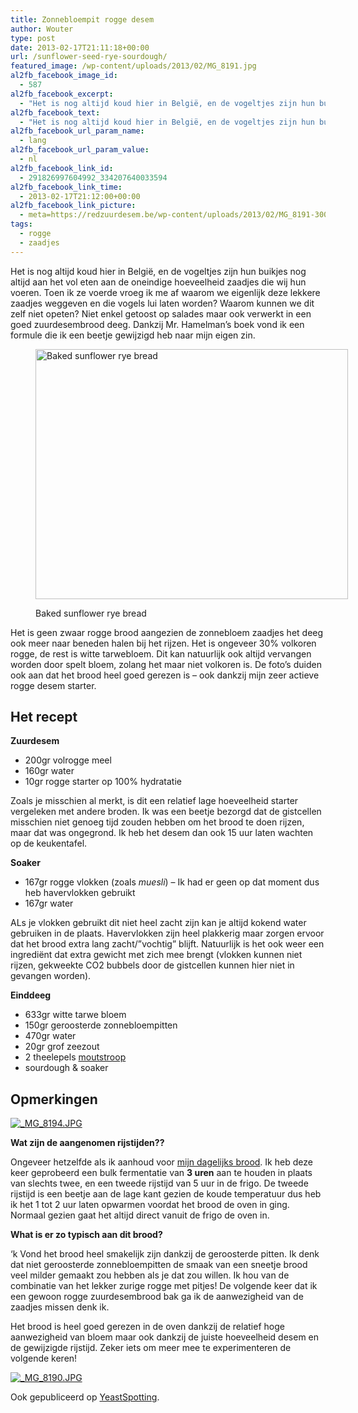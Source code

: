 ```yaml
---
title: Zonnebloempit rogge desem
author: Wouter
type: post
date: 2013-02-17T21:11:18+00:00
url: /sunflower-seed-rye-sourdough/
featured_image: /wp-content/uploads/2013/02/MG_8191.jpg
al2fb_facebook_image_id:
  - 587
al2fb_facebook_excerpt:
  - "Het is nog altijd koud hier in België, en de vogeltjes zijn hun buikjes nog altijd aan het vol eten aan de oneindige hoeveelheid zaadjes die wij hun voeren. Toen ik ze voerde vroeg ik me af waarom we eigenlijk deze lekkere zaadjes weggeven en die vogels lui laten worden? Waarom kunnen we dit zelf niet opeten? Niet enkel getoost op salades maar ook verwerkt in een goed zuurdesembrood deeg. Dankzij Mr. Hamelman's boek vond ik een formule die ik een beetje gewijzigd heb naar mijn eigen zin."
al2fb_facebook_text:
  - "Het is nog altijd koud hier in België, en de vogeltjes zijn hun buikjes nog altijd aan het vol eten aan de oneindige hoeveelheid zaadjes die wij hun voeren. Toen ik ze voerde vroeg ik me af waarom we eigenlijk deze lekkere zaadjes weggeven en die vogels lui laten worden? Waarom kunnen we dit zelf niet opeten? Niet enkel getoost op salades maar ook verwerkt in een goed zuurdesembrood deeg. Dankzij Mr. Hamelman's boek vond ik een formule die ik een beetje gewijzigd heb naar mijn eigen zin."
al2fb_facebook_url_param_name:
  - lang
al2fb_facebook_url_param_value:
  - nl
al2fb_facebook_link_id:
  - 291826997604992_334207640033594
al2fb_facebook_link_time:
  - 2013-02-17T21:12:00+00:00
al2fb_facebook_link_picture:
  - meta=https://redzuurdesem.be/wp-content/uploads/2013/02/MG_8191-300x200.jpg
tags:
  - rogge
  - zaadjes
---
```

Het is nog altijd koud hier in België, en de vogeltjes zijn hun buikjes nog altijd aan het vol eten aan de oneindige hoeveelheid zaadjes die wij hun voeren. Toen ik ze voerde vroeg ik me af waarom we eigenlijk deze lekkere zaadjes weggeven en die vogels lui laten worden? Waarom kunnen we dit zelf niet opeten? Niet enkel getoost op salades maar ook verwerkt in een goed zuurdesembrood deeg. Dankzij Mr. Hamelman&#8217;s boek vond ik een formule die ik een beetje gewijzigd heb naar mijn eigen zin.<figure id="attachment_587" style="width: 500px" class="wp-caption aligncenter">

[<img class=" wp-image-587 " title="Baked sunflower rye bread" src="https://redzuurdesem.be/wp-content/uploads/2013/02/MG_8191-300x200.jpg" alt="Baked sunflower rye bread" width="500" height="400" />][1]<figcaption class="wp-caption-text">Baked sunflower rye bread</figcaption></figure> 

Het is geen zwaar rogge brood aangezien de zonnebloem zaadjes het deeg ook meer naar beneden halen bij het rijzen. Het is ongeveer 30% volkoren rogge, de rest is witte tarwebloem. Dit kan natuurlijk ook altijd vervangen worden door spelt bloem, zolang het maar niet volkoren is. De foto&#8217;s duiden ook aan dat het brood heel goed gerezen is &#8211; ook dankzij mijn zeer actieve rogge desem starter.

## Het recept

**Zuurdesem**

  * 200gr volrogge meel
  * 160gr water
  * 10gr rogge starter op 100% hydratatie

Zoals je misschien al merkt, is dit een relatief lage hoeveelheid starter vergeleken met andere broden. Ik was een beetje bezorgd dat de gistcellen misschien niet genoeg tijd zouden hebben om het brood te doen rijzen, maar dat was ongegrond. Ik heb het desem dan ook 15 uur laten wachten op de keukentafel.

**Soaker**

  * 167gr rogge vlokken (zoals _muesli_) &#8211; Ik had er geen op dat moment dus heb havervlokken gebruikt
  * 167gr water

ALs je vlokken gebruikt dit niet heel zacht zijn kan je altijd kokend water gebruiken in de plaats. Havervlokken zijn heel plakkerig maar zorgen ervoor dat het brood extra lang zacht/&#8221;vochtig&#8221; blijft. Natuurlijk is het ook weer een ingrediënt dat extra gewicht met zich mee brengt (vlokken kunnen niet rijzen, gekweekte CO2 bubbels door de gistcellen kunnen hier niet in gevangen worden).

**Einddeeg**

  * 633gr witte tarwe bloem
  * 150gr geroosterde zonnebloempitten
  * 470gr water
  * 20gr grof zeezout
  * 2 theelepels [moutstroop][2]
  * sourdough & soaker

## Opmerkingen


<a href="http://lh6.ggpht.com/-Slx2aiFymSk/USE8x1hxBcI/AAAAAAAAGxE/yak_MTRs7AY/s1024/_MG_8194.JPG" link="https://picasaweb.google.com/108809100421188137955/Savesourdough#5846020618183574978" title="_MG_8194.JPG" ><img src="http://lh6.ggpht.com/-Slx2aiFymSk/USE8x1hxBcI/AAAAAAAAGxE/yak_MTRs7AY/w400-o/_MG_8194.JPG" alt="_MG_8194.JPG" title="_MG_8194.JPG" class="alignleft pe2-photo"  /></a>

**Wat zijn de aangenomen rijstijden??**

Ongeveer hetzelfde als ik aanhoud voor [mijn dagelijks brood][3]. Ik heb deze keer geprobeerd een bulk fermentatie van **3 uren** aan te houden in plaats van slechts twee, en een tweede rijstijd van 5 uur in de frigo. De tweede rijstijd is een beetje aan de lage kant gezien de koude temperatuur dus heb ik het 1 tot 2 uur laten opwarmen voordat het brood de oven in ging. Normaal gezien gaat het altijd direct vanuit de frigo de oven in.

**What is er zo typisch aan dit brood?**

&#8216;k Vond het brood heel smakelijk zijn dankzij de geroosterde pitten. Ik denk dat niet geroosterde zonnebloempitten de smaak van een sneetje brood veel milder gemaakt zou hebben als je dat zou willen. Ik hou van de combinatie van het lekker zurige rogge met pitjes! De volgende keer dat ik een gewoon rogge zuurdesembrood bak ga ik de aanwezigheid van de zaadjes missen denk ik.

Het brood is heel goed gerezen in de oven dankzij de relatief hoge aanwezigheid van bloem maar ook dankzij de juiste hoeveelheid desem en de gewijzigde rijstijd. Zeker iets om meer mee te experimenteren de volgende keren!


<a href="http://lh6.ggpht.com/-PM_tdPh7DAo/USE8wQs797I/AAAAAAAAGw8/7zs2Sw5ueAY/s1024/_MG_8190.JPG" link="https://picasaweb.google.com/108809100421188137955/Savesourdough#5846020591118448562" title="_MG_8190.JPG" ><img src="http://lh6.ggpht.com/-PM_tdPh7DAo/USE8wQs797I/AAAAAAAAGw8/7zs2Sw5ueAY/w400-o/_MG_8190.JPG" alt="_MG_8190.JPG" title="_MG_8190.JPG" class="alignleft pe2-photo"  /></a>

Ook gepubliceerd op [YeastSpotting][4].

<p class="clear">

 [1]: https://redzuurdesem.be/wp-content/uploads/2013/02/MG_8191.jpg
 [2]: http://en.wikipedia.org/wiki/Blackstrap_molasses
 [3]: https://redzuurdesem.be/baking-your-daily-bread/ "Baking your daily bread"
 [4]: http://www.wildyeastblog.com/category/yeastspotting/